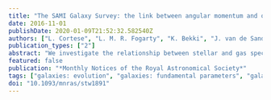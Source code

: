 ```yaml
---
title: "The SAMI Galaxy Survey: the link between angular momentum and optical morphology"
date: 2016-11-01
publishDate: 2020-01-09T21:52:32.582540Z
authors: ["L. Cortese", "L. M. R. Fogarty", "K. Bekki", "J. van de Sand e", "W. Couch", "B. Catinella", "M. Colless", "D. Obreschkow", "D. Taranu", "E. Tescari", "D. Barat", "J. Bland-Hawthorn", "J. Bloom", "J. J. Bryant", "M. Cluver", "S. M. Croom", "M. J. Drinkwater", "F. d'Eugenio", "I. S. Konstantopoulos", "A. Lopez-Sanchez", "S. Mahajan", "N. Scott", "C. Tonini", "O. I. Wong", "J. T. Allen", "S. Brough", "M. Goodwin", "A. W. Green", "I. -T. Ho", "L. S. Kelvin", "J. S. Lawrence", "N. P. F. Lorente", "A. M. Medling", "M. S. Owers", "S. Richards", "R. Sharp", "S. M. Sweet"]
publication_types: ["2"]
abstract: "We investigate the relationship between stellar and gas specific angular momentum j, stellar mass M$_*$ and optical morphology for a sample of 488 galaxies extracted from the Sydney-AAO Multi- object Integral field Galaxy Survey. We find that j, measured within one effective radius, monotonically increases with M$_*$ and that, for M$_*$ &gt; 10$^9.5$ M$_☉$, the scatter in this relation strongly correlates with optical morphology (I.e. visual classification and Sérsic index). These findings confirm that massive galaxies of all types lie on a plane relating mass, angular momentum and stellar-light distribution, and suggest that the large-scale morphology of a galaxy is regulated by its mass and dynamical state. We show that the significant scatter in the M$_*$-j relation is accounted for by the fact that, at fixed stellar mass, the contribution of ordered motions to the dynamical support of galaxies varies by at least a factor of 3. Indeed, the stellar spin parameter (quantified via łambda$_R$) correlates strongly with Sérsic and concentration indices. This correlation is particularly strong once slow rotators are removed from the sample, showing that late-type galaxies and early-type fast rotators form a continuous class of objects in terms of their kinematic properties."
featured: false
publication: "*Monthly Notices of the Royal Astronomical Society*"
tags: ["galaxies: evolution", "galaxies: fundamental parameters", "galaxies: kinematics and dynamics", "Astrophysics - Astrophysics of Galaxies"]
doi: "10.1093/mnras/stw1891"
---
```


